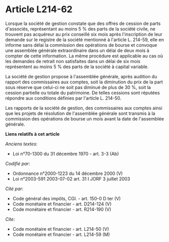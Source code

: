 # Article L214-62

Lorsque la société de gestion constate que des offres de cession de parts d'associés, représentant au moins 5 % des parts de
la société civile, ne trouvent pas acquéreur au prix conseillé six mois après l'inscription de leur demande sur le registre
de la société mentionné à l'article L. 214-59, elle en informe sans délai la commission des opérations de bourse et convoque
une assemblée générale extraordinaire dans un délai de deux mois à compter de cette information. La même procédure est
applicable au cas où les demandes de retrait non satisfaites dans un délai de six mois représentent au moins 5 % des parts de
la société à capital variable.

La société de gestion propose à l'assemblée générale, après audition du rapport des commissaires aux comptes, soit la
diminution du prix de la part sous réserve que celui-ci ne soit pas diminué de plus de 30 %, soit la cession partielle ou
totale du patrimoine. De telles cessions sont réputées répondre aux conditions définies par l'article L. 214-50.

Les rapports de la société de gestion, des commissaires aux comptes ainsi que les projets de résolution de l'assemblée
générale sont transmis à la commission des opérations de bourse un mois avant la date de l'assemblée générale.

**Liens relatifs à cet article**

_Anciens textes_:

  - Loi n°70-1300 du 31 décembre 1970 - art. 3-3 (Ab)

_Codifié par_:

  - Ordonnance n°2000-1223 du 14 décembre 2000 (V)
  - Loi n°2003-591 2003-07-02 art. 31 I JORF 3 juillet 2003

_Cité par_:

  - Code général des impôts, CGI. - art. 150-0 D ter (V)
  - Code monétaire et financier - art. D214-124 (V)
  - Code monétaire et financier - art. R214-190 (V)

_Cite_:

  - Code monétaire et financier - art. L214-50 (V)
  - Code monétaire et financier - art. L214-59 (M)
